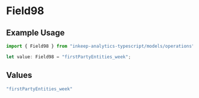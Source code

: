 # Field98

## Example Usage

```typescript
import { Field98 } from "inkeep-analytics-typescript/models/operations";

let value: Field98 = "firstPartyEntities_week";
```

## Values

```typescript
"firstPartyEntities_week"
```